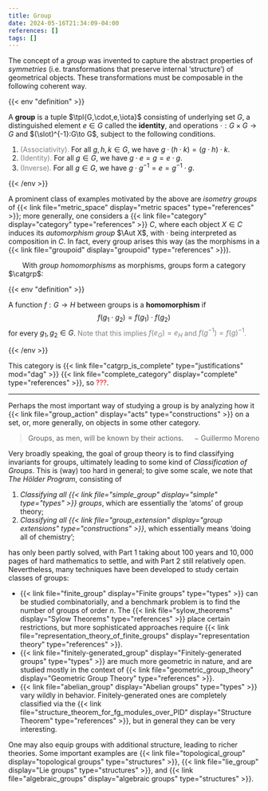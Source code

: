```yaml
---
title: Group
date: 2024-05-16T21:34:09-04:00
references: []
tags: []
---
```


The concept of a *group* was invented to capture the abstract properties of *symmetries* (i.e. transformations that preserve internal ‘structure’) of geometrical objects. These transformations must be composable in the following coherent way.

{{< env "definition" >}}

A **group** is a tuple $\tpl{G,\cdot,e,\iota}$ consisting of underlying set $G$, a distinguished element $e\in G$ called the **identity**, and operations $\cdot:G\times G\to G$ and $(\slot)^{-1}:G\to G$, subject to the following conditions.
1. <span style="color:gray">(Associativity).</span> For all $g,h,k\in G$, we have $g\cdot(h\cdot k)=(g\cdot h)\cdot k$.
2. <span style="color:gray">(Identity).</span> For all $g\in G$, we have $g\cdot e=g=e\cdot g$.
3. <span style="color:gray">(Inverse).</span> For all $g\in G$, we have $g\cdot g^{-1}=e=g^{-1}\cdot g$.

{{< /env >}}

A prominent class of examples motivated by the above are *isometry groups* of {{< link file="metric_space" display="metric spaces" type="references" >}}; more generally, one considers a {{< link file="category" display="category" type="references" >}} $C$, where each object $X\in C$ induces its *automorphism group* $\Aut X$, with $\cdot$ being interpreted as composition in $C$. In fact, every group arises this way (as the morphisms in a {{< link file="groupoid" display="groupoid" type="references" >}}).

&emsp;&emsp;With *group homomorphisms* as morphisms, groups form a category $\catgrp$:

{{< env "definition" >}}

A function $f:G\to H$ between groups is a **homomorphism** if
$$\begin{equation}
    f(g_1\cdot g_2)=f(g_1)\cdot f(g_2)
\end{equation}$$
for every $g_1,g_2\in G$. <span style="color:gray">Note that this implies $f(e_G)=e_H$ and $f(g^{-1})=f(g)^{-1}$.</span>

{{< /env >}}

This category is {{< link file="catgrp_is_complete" type="justifications" mod="dag" >}} {{< link file="complete_category" display="complete" type="references" >}}, so <span style="color:red">???</span>.

---

Perhaps the most important way of studying a group is by analyzing how it {{< link file="group_action" display="acts" type="constructions" >}} on a set, or, more generally, on objects in some other category.
> Groups, as men, will be known by their actions. <span style="float:right;">$-$ Guillermo Moreno</span>

Very broadly speaking, the goal of group theory is to find classifying invariants for groups, ultimately leading to some kind of *Classification of Groups*. This is (way) too hard in general; to give some scale, we note that *The Hölder Program*, consisting of
1. *Classifying all {{< link file="simple_group" display="simple" type="types" >}} groups*, which are essentially the ‘atoms’ of group theory;
2. *Classifying all {{< link file="group_extension" display="group extensions" type="constructions" >}}*, which essentially means ‘doing all of chemistry’;

has only been partly solved, with Part 1 taking about $100$ years and $10,000$ pages of hard mathematics to settle, and with Part 2 still relatively open. Nevertheless, many techniques have been developed to study certain classes of groups:
* {{< link file="finite_group" display="Finite groups" type="types" >}} can be studied combinatorially, and a benchmark problem is to find the number of groups of order $n$. The {{< link file="sylow_theorems" display="Sylow Theorems" type="references" >}} place certain restrictions, but more sophisticated approaches require {{< link file="representation_theory_of_finite_groups" display="representation theory" type="references" >}}.
* {{< link file="finitely-generated_group" display="Finitely-generated groups" type="types" >}} are much more geometric in nature, and are studied mostly in the context of {{< link file="geometric_group_theory" display="Geometric Group Theory" type="references" >}}.
* {{< link file="abelian_group" display="Abelian groups" type="types" >}} vary wildly in behavior. Finitely-generated ones are completely classified via the {{< link file="structure_theorem_for_fg_modules_over_PID" display="Structure Theorem" type="references" >}}, but in general they can be very interesting.

One may also equip groups with additional structure, leading to richer theories. Some important examples are {{< link file="topological_group" display="topological groups" type="structures" >}}, {{< link file="lie_group" display="Lie groups" type="structures" >}}, and {{< link file="algebraic_groups" display="algebraic groups" type="structures" >}}.
